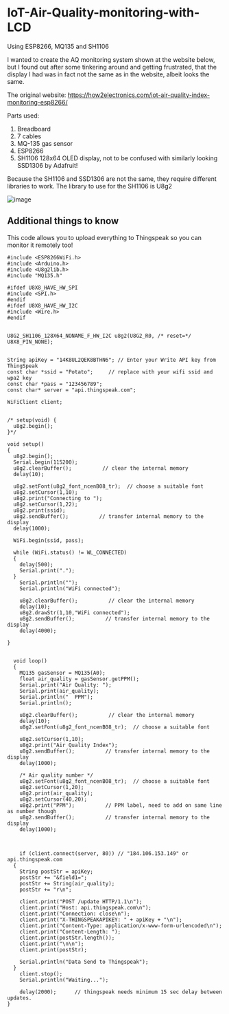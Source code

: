 # IoT-Air-Quality-monitoring-with-LCD
Using ESP8266, MQ135 and SH1106 

I wanted to create the AQ monitoring system shown at the website below, but I found out after some tinkering around and getting frustrated, that the display I had was in fact not the same as in the website, albeit looks the same.

The original website: https://how2electronics.com/iot-air-quality-index-monitoring-esp8266/

Parts used:
1. Breadboard
2. 7 cables
3. MQ-135 gas sensor
4. ESP8266
5. SH1106 128x64 OLED display, not to be confused with similarly looking SSD1306 by Adafruit!

Because the SH1106 and SSD1306 are not the same, they require different libraries to work. The library to use for the SH1106 is U8g2

![image](https://github.com/Issuecoding/IoT-Air-Quality-monitoring-with-display/assets/148871637/7e709994-95c0-4413-9765-1d019fd8b5b6)


## Additional things to know
This code allows you to upload everything to Thingspeak so you can monitor it remotely too!

```
#include <ESP8266WiFi.h>
#include <Arduino.h>
#include <U8g2lib.h>
#include "MQ135.h"

#ifdef U8X8_HAVE_HW_SPI
#include <SPI.h>
#endif
#ifdef U8X8_HAVE_HW_I2C
#include <Wire.h>
#endif


U8G2_SH1106_128X64_NONAME_F_HW_I2C u8g2(U8G2_R0, /* reset=*/ U8X8_PIN_NONE);

 
String apiKey = "14K8UL2QEK8BTHN6"; // Enter your Write API key from ThingSpeak
const char *ssid = "Potato";     // replace with your wifi ssid and wpa2 key
const char *pass = "123456789";
const char* server = "api.thingspeak.com";
 
WiFiClient client;
 

/* setup(void) {
  u8g2.begin();
}*/

void setup()
{
  u8g2.begin();
  Serial.begin(115200);
  u8g2.clearBuffer();          // clear the internal memory
  delay(10);
 
  u8g2.setFont(u8g2_font_ncenB08_tr);  // choose a suitable font
  u8g2.setCursor(1,10);
  u8g2.print("Connecting to ");
  u8g2.setCursor(1,22);
  u8g2.print(ssid);
  u8g2.sendBuffer();          // transfer internal memory to the display
  delay(1000); 
  
  WiFi.begin(ssid, pass);
 
  while (WiFi.status() != WL_CONNECTED)
  {
    delay(500);
    Serial.print(".");
  }
    Serial.println("");
    Serial.println("WiFi connected");

    u8g2.clearBuffer();          // clear the internal memory
    delay(10);
    u8g2.drawStr(1,10,"WiFi connected");
    u8g2.sendBuffer();          // transfer internal memory to the display
    delay(4000); 

}
 
 
  void loop()
  {
    MQ135 gasSensor = MQ135(A0);
    float air_quality = gasSensor.getPPM();
    Serial.print("Air Quality: ");  
    Serial.print(air_quality);
    Serial.println("  PPM");   
    Serial.println();

    u8g2.clearBuffer();          // clear the internal memory
    delay(10);
    u8g2.setFont(u8g2_font_ncenB08_tr);  // choose a suitable font

    u8g2.setCursor(1,10);
    u8g2.print("Air Quality Index");
    u8g2.sendBuffer();          // transfer internal memory to the display
    delay(1000);

    /* Air quality number */
    u8g2.setFont(u8g2_font_ncenB08_tr);  // choose a suitable font
    u8g2.setCursor(1,20);
    u8g2.print(air_quality);
    u8g2.setCursor(40,20);
    u8g2.print("PPM");          // PPM label, need to add on same line as number though
    u8g2.sendBuffer();          // transfer internal memory to the display
    delay(1000);

 
 
    if (client.connect(server, 80)) // "184.106.153.149" or api.thingspeak.com
  {
    String postStr = apiKey;
    postStr += "&field1=";
    postStr += String(air_quality);
    postStr += "r\n";
    
    client.print("POST /update HTTP/1.1\n");
    client.print("Host: api.thingspeak.com\n");
    client.print("Connection: close\n");
    client.print("X-THINGSPEAKAPIKEY: " + apiKey + "\n");
    client.print("Content-Type: application/x-www-form-urlencoded\n");
    client.print("Content-Length: ");
    client.print(postStr.length());
    client.print("\n\n");
    client.print(postStr);
    
    Serial.println("Data Send to Thingspeak");
  }
    client.stop();
    Serial.println("Waiting...");
 
    delay(2000);      // thingspeak needs minimum 15 sec delay between updates.
}

```
